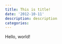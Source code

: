 ```yaml
---
title: This is title!
date: '2012-10-11'
description: description
categories:
---
```


Hello, world!

